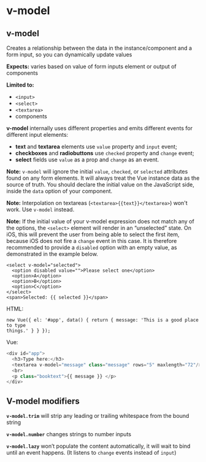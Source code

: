 # v-model

## v-model

Creates a relationship between the data in the instance/component and a form input, so you can dynamically update values

**Expects:** varies based on value of form inputs element or output of components

**Limited to:**

* `<input>`
* `<select>`
* `<textarea>`
* components

**v-model** internally uses different properties and emits different events for different input elements:

* **text** and **textarea** elements use `value` property and `input` event;
* **checkboxes** and **radiobuttons** use `checked` property and `change` event;
* **select** fields use `value` as a prop and `change` as an event.

**Note:** `v-model` will ignore the initial `value`, `checked`, or `selected` attributes found on any form elements. It will always treat the Vue instance data as the source of truth. You should declare the initial value on the JavaScript side, inside the `data` option of your component.

**Note:** Interpolation on textareas \(`<textarea>{{text}}</textarea>`\) won't work. Use `v-model` instead.

**Note:** If the initial value of your v-model expression does not match any of the options, the `<select>` element will render in an “unselected” state. On iOS, this will prevent the user from being able to select the first item, because iOS does not fire a `change` event in this case. It is therefore recommended to provide a `disabled` option with an empty value, as demonstrated in the example below.

```markup
<select v-model="selected">
  <option disabled value="">Please select one</option>
  <option>A</option>
  <option>B</option>
  <option>C</option>
</select>
<span>Selected: {{ selected }}</span>
```

HTML:

```markup
new Vue({ el: '#app', data() { return { message: 'This is a good place to type
things.' } } });
```

Vue:

```javascript
<div id="app">
  <h3>Type here:</h3>
  <textarea v-model="message" class="message" rows="5" maxlength="72"/>
  <br>
  <p class="booktext">{{ message }} </p>
</div>
```

## V-model modifiers

**`v-model.trim`** will strip any leading or trailing whitespace from the bound string

**`v-model.number`** changes strings to number inputs

**`v-model.lazy`** won’t populate the content automatically, it will wait to bind until an event happens. \(It listens to `change` events instead of `input`\)

